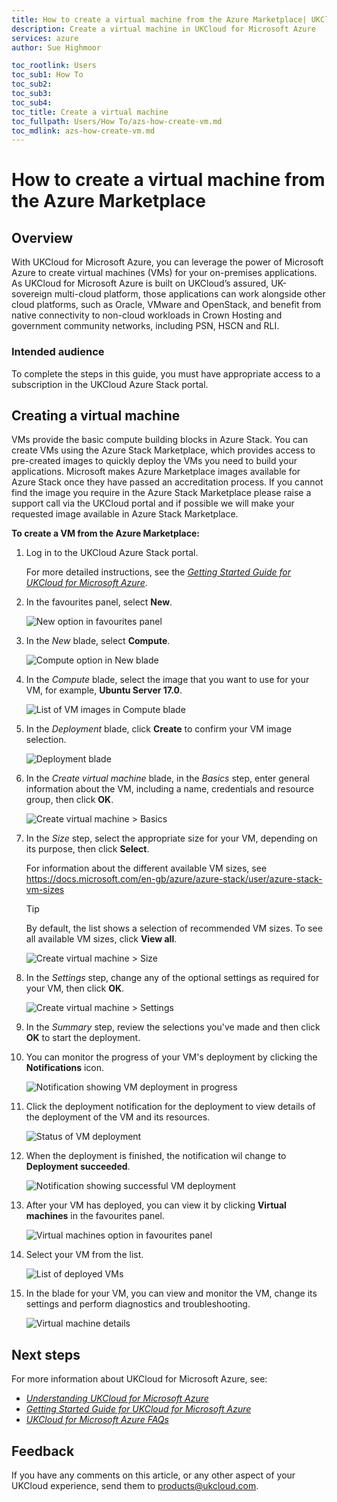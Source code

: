 ```yaml
---
title: How to create a virtual machine from the Azure Marketplace| UKCloud Ltd
description: Create a virtual machine in UKCloud for Microsoft Azure
services: azure
author: Sue Highmoor

toc_rootlink: Users
toc_sub1: How To
toc_sub2:
toc_sub3:
toc_sub4:
toc_title: Create a virtual machine
toc_fullpath: Users/How To/azs-how-create-vm.md
toc_mdlink: azs-how-create-vm.md
---
```


# How to create a virtual machine from the Azure Marketplace

## Overview

With UKCloud for Microsoft Azure, you can leverage the power of Microsoft Azure to create virtual machines (VMs) for your on-premises applications. As UKCloud for Microsoft Azure is built on UKCloud’s assured, UK-sovereign multi-cloud platform, those applications can work alongside other cloud platforms, such as Oracle, VMware and OpenStack, and benefit from native connectivity to non-cloud workloads in Crown Hosting and government community networks, including PSN, HSCN and RLI.

### Intended audience

To complete the steps in this guide, you must have appropriate access to a subscription in the UKCloud Azure Stack portal.

## Creating a virtual machine

VMs provide the basic compute building blocks in Azure Stack. You can create VMs using the Azure Stack Marketplace, which provides access to pre-created images to quickly deploy the VMs you need to build your applications. Microsoft makes Azure Marketplace images available for Azure Stack once they have passed an accreditation process. If you cannot find the image you require in the Azure Stack Marketplace please raise a support call via the UKCloud portal and if possible we will make your requested image available in Azure Stack Marketplace.

**To create a VM from the Azure Marketplace:**

1. Log in to the UKCloud Azure Stack portal.

   For more detailed instructions, see the [*Getting Started Guide for UKCloud for Microsoft Azure*](azs-gs.md).

2. In the favourites panel, select **New**.

    ![New option in favourites panel](images/azsp_newmenu.png)

3. In the *New* blade, select **Compute**.

    ![Compute option in New blade](images/azsp_newblade.png)

4. In the *Compute* blade, select the image that you want to use for your VM, for example, **Ubuntu Server 17.0**.

    ![List of VM images in Compute blade](images/azsp_computeblade.png)

5. In the *Deployment* blade, click **Create** to confirm your VM image selection.

    ![Deployment blade](images/azsp_deploymentblade.png)

6. In the *Create virtual machine* blade, in the *Basics* step, enter general information about the VM, including a name, credentials and resource group, then click **OK**.

    ![Create virtual machine > Basics](images/azsp_createvm_basics.png)

7. In the *Size* step, select the appropriate size for your VM, depending on its purpose, then click **Select**.

    For information about the different available VM sizes, see <https://docs.microsoft.com/en-gb/azure/azure-stack/user/azure-stack-vm-sizes>

    > [!TIP]
    > By default, the list shows a selection of recommended VM sizes. To see all available VM sizes, click **View all**.

    ![Create virtual machine > Size](images/azsp_createvm_size.png)

8. In the *Settings* step, change any of the optional settings as required for your VM, then click **OK**.

    ![Create virtual machine > Settings](images/azsp_createvm_settings.png)

9. In the *Summary* step, review the selections you've made and then click **OK** to start the deployment.

10. You can monitor the progress of your VM's deployment by clicking the **Notifications** icon.

    ![Notification showing VM deployment in progress](images/azsp_createvm_progress.png)

11. Click the deployment notification for the deployment to view details of the deployment of the VM and its resources.

    ![Status of VM deployment](images/azsp_createvm_deployment.png)

12. When the deployment is finished, the notification wil change to **Deployment succeeded**.

    ![Notification showing successful VM deployment](images/azsp_createvm_deployment_success.png)

13. After your VM has deployed, you can view it by clicking **Virtual machines** in the favourites panel.

    ![Virtual machines option in favourites panel](images/azsp_vmsmenu.png)

14. Select your VM from the list.

    ![List of deployed VMs](images/azsp_vmslist.png)

15. In the blade for your VM, you can view and monitor the VM, change its settings and perform diagnostics and troubleshooting.

    ![Virtual machine details](images/azsp_vmdetails.png)

## Next steps

For more information about UKCloud for Microsoft Azure, see:

- [*Understanding UKCloud for Microsoft Azure*](azs-ref-overview.md)
- [*Getting Started Guide for UKCloud for Microsoft Azure*](azs-gs.md)
- [*UKCloud for Microsoft Azure FAQs*](azs-faq.md)

## Feedback

If you have any comments on this article, or any other aspect of your UKCloud experience, send them to <products@ukcloud.com>.